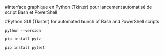 #Interface graphique en Python (Tkinter) pour lancement automatisé de script Bash et PowerShell

#Python GUI (Tkinter) for automated launch of Bash and PowerShell scripts


```
python --version
```

```
pip install pytz
```

```
pip install pytest
```